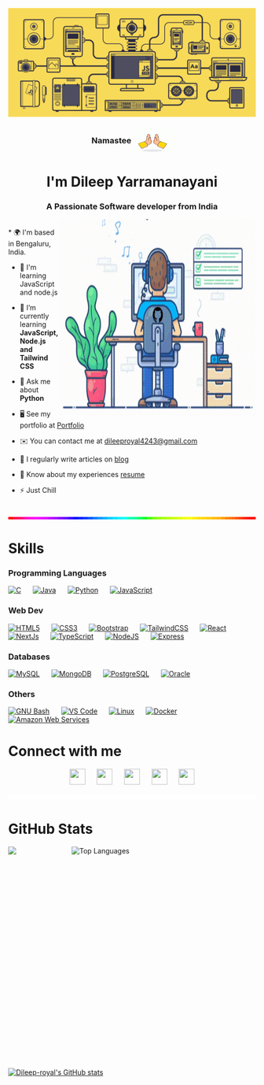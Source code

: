 <!-- Banner image -->
<img src="https://github.com/Dileep-royal/Dileep-royal/blob/main/assets/banner.gif" />
<!-- introduction -->
<h3 align="center"> Namastee <img align="center" width="80" height="50" src="https://github.com/Dileep-royal/Dileep-royal/blob/main/assets/namaste.gif"/> </h3>
<h1 align="center"> I'm Dileep Yarramanayani </h1>
<h3 align="center"> A Passionate Software developer from India </h3>

<!-- Description 
I am recently graduated student who is looking for job opportunity and internships.-->
<!-- loading divider -->
<!-- <img width="1024" height="5" src="https://github.com/Dileep-royal/Dileep-royal/blob/main/assets/loader2.gif" /> -->

<!-- Profile pic -->
<img align="right" width="400" height="400" src="https://github.com/Dileep-royal/Dileep-royal/blob/main/assets/ezgif.com-crop%20(1).gif" />
</br>
* 🌍  I'm based in Bengaluru, India.

* 🧠  I'm learning JavaScript and node.js

* 🌱 I’m currently learning **JavaScript, Node.js and Tailwind CSS**

* 💬 Ask me about **Python**
  
* 🖥️  See my portfolio at [Portfolio](http://bxbxbxb)
  
* ✉️  You can contact me at [dileeproyal4243@gmail.com](mailto:dileeproyal4243@gmail.com)

* 📝 I regularly write articles on [blog](blog)

* 📄 Know about my experiences [resume](resume)

* ⚡  Just Chill

<br/> 
<img src="/assets/loader2.gif" width=1024px height=5px />

# Skills
### Programming Languages
<p align="left">
  <a href="https://docs.microsoft.com/en-us/cpp/?view=msvc-170" target="_blank" rel="noreferrer"><img src="https://raw.githubusercontent.com/danielcranney/readme-generator/main/public/icons/skills/c-colored.svg" width="36" height="36" alt="C" /></a>&nbsp;&nbsp;&nbsp;&nbsp;&nbsp;&nbsp;<a href="https://www.oracle.com/java/" target="_blank" rel="noreferrer"><img src="https://raw.githubusercontent.com/danielcranney/readme-generator/main/public/icons/skills/java-colored.svg" width="36" height="36" alt="Java" /></a>&nbsp;&nbsp;&nbsp;&nbsp;&nbsp;&nbsp;<a href="https://www.python.org/" target="_blank" rel="noreferrer"><img src="https://raw.githubusercontent.com/danielcranney/readme-generator/main/public/icons/skills/python-colored.svg" width="36" height="36" alt="Python" /></a>&nbsp;&nbsp;&nbsp;&nbsp;&nbsp;&nbsp;<a href="https://developer.mozilla.org/en-US/docs/Web/JavaScript" target="_blank" rel="noreferrer"><img src="https://raw.githubusercontent.com/danielcranney/readme-generator/main/public/icons/skills/javascript-colored.svg" width="36" height="36" alt="JavaScript" /></a>
</p>


### Web Dev
<p align="left">
<a href="https://developer.mozilla.org/en-US/docs/Glossary/HTML5" target="_blank" rel="noreferrer"><img src="https://raw.githubusercontent.com/danielcranney/readme-generator/main/public/icons/skills/html5-colored.svg" width="36" height="36" alt="HTML5" /></a>&nbsp;&nbsp;&nbsp;&nbsp;&nbsp;&nbsp;<a href="https://www.w3.org/TR/CSS/#css" target="_blank" rel="noreferrer"><img src="https://raw.githubusercontent.com/danielcranney/readme-generator/main/public/icons/skills/css3-colored.svg" width="36" height="36" alt="CSS3" /></a>&nbsp;&nbsp;&nbsp;&nbsp;&nbsp;&nbsp;<a href="https://getbootstrap.com/" target="_blank" rel="noreferrer"><img src="https://raw.githubusercontent.com/danielcranney/readme-generator/main/public/icons/skills/bootstrap-colored.svg" width="36" height="36" alt="Bootstrap" /></a>&nbsp;&nbsp;&nbsp;&nbsp;&nbsp;&nbsp;<a href="https://tailwindcss.com/" target="_blank" rel="noreferrer"><img src="https://raw.githubusercontent.com/danielcranney/readme-generator/main/public/icons/skills/tailwindcss-colored.svg" width="36" height="36" alt="TailwindCSS" /></a>&nbsp;&nbsp;&nbsp;&nbsp;&nbsp;&nbsp;<a href="https://reactjs.org/" target="_blank" rel="noreferrer"><img src="https://raw.githubusercontent.com/danielcranney/readme-generator/main/public/icons/skills/react-colored.svg" width="36" height="36" alt="React" /></a>&nbsp;&nbsp;&nbsp;&nbsp;&nbsp;&nbsp;<a href="https://nextjs.org/docs" target="_blank" rel="noreferrer"><img src="https://raw.githubusercontent.com/danielcranney/readme-generator/main/public/icons/skills/nextjs-colored.svg" width="36" height="36" alt="NextJs" /></a>&nbsp;&nbsp;&nbsp;&nbsp;&nbsp;&nbsp;<a href="https://www.typescriptlang.org/" target="_blank" rel="noreferrer"><img src="https://raw.githubusercontent.com/danielcranney/readme-generator/main/public/icons/skills/typescript-colored.svg" width="36" height="36" alt="TypeScript" /></a>&nbsp;&nbsp;&nbsp;&nbsp;&nbsp;&nbsp;<a href="https://nodejs.org/en/" target="_blank" rel="noreferrer"><img src="https://raw.githubusercontent.com/danielcranney/readme-generator/main/public/icons/skills/nodejs-colored.svg" width="36" height="36" alt="NodeJS" /></a>&nbsp;&nbsp;&nbsp;&nbsp;&nbsp;&nbsp;<a href="https://expressjs.com/" target="_blank" rel="noreferrer"><img src="https://raw.githubusercontent.com/danielcranney/readme-generator/main/public/icons/skills/express-colored.svg" width="36" height="36" alt="Express" /></a>
</p>

### Databases
<p align="left">
<a href="https://www.mysql.com/" target="_blank" rel="noreferrer"><img src="https://raw.githubusercontent.com/danielcranney/readme-generator/main/public/icons/skills/mysql-colored.svg" width="36" height="36" alt="MySQL" /></a>&nbsp;&nbsp;&nbsp;&nbsp;&nbsp;&nbsp;<a href="https://www.mongodb.com/" target="_blank" rel="noreferrer"><img src="https://raw.githubusercontent.com/danielcranney/readme-generator/main/public/icons/skills/mongodb-colored.svg" width="36" height="36" alt="MongoDB" /></a>&nbsp;&nbsp;&nbsp;&nbsp;&nbsp;&nbsp;<a href="https://www.postgresql.org/" target="_blank" rel="noreferrer"><img src="https://raw.githubusercontent.com/danielcranney/readme-generator/main/public/icons/skills/postgresql-colored.svg" width="36" height="36" alt="PostgreSQL" /></a>&nbsp;&nbsp;&nbsp;&nbsp;&nbsp;&nbsp;<a href="https://www.oracle.com/uk/index.html" target="_blank" rel="noreferrer"><img src="https://raw.githubusercontent.com/danielcranney/readme-generator/main/public/icons/skills/oracle-colored.svg" width="36" height="36" alt="Oracle" /></a>
</p>

### Others
<p align="left">
<a href="https://www.gnu.org/software/bash/" target="_blank" rel="noreferrer"><img src="https://raw.githubusercontent.com/danielcranney/readme-generator/main/public/icons/skills/gnubash.svg" width="36" height="36" alt="GNU Bash" /></a>&nbsp;&nbsp;&nbsp;&nbsp;&nbsp;&nbsp;<a href="https://code.visualstudio.com/" target="_blank" rel="noreferrer"><img src="https://raw.githubusercontent.com/danielcranney/readme-generator/main/public/icons/skills/visualstudiocode.svg" width="36" height="36" alt="VS Code" /></a>&nbsp;&nbsp;&nbsp;&nbsp;&nbsp;&nbsp;<a href="https://www.linux.org" target="_blank" rel="noreferrer"><img src="https://raw.githubusercontent.com/danielcranney/readme-generator/main/public/icons/skills/linux-colored.svg" width="36" height="36" alt="Linux" /></a>&nbsp;&nbsp;&nbsp;&nbsp;&nbsp;&nbsp;<a href="https://www.docker.com/" target="_blank" rel="noreferrer"><img src="https://raw.githubusercontent.com/danielcranney/readme-generator/main/public/icons/skills/docker-colored.svg" width="36" height="36" alt="Docker" /></a>&nbsp;&nbsp;&nbsp;&nbsp;&nbsp;&nbsp;<a href="https://aws.amazon.com" target="_blank" rel="noreferrer"><img src="https://raw.githubusercontent.com/danielcranney/readme-generator/main/public/icons/skills/aws-colored.svg" width="36" height="36" alt="Amazon Web Services" /></a>
</p>


# Connect with me
  <p align="center">
  <a href="https://www.codepen.io/Dileep-royal" target="_blank" rel="noreferrer"><picture><source media="(prefers-color-scheme: dark)" srcset="https://raw.githubusercontent.com/danielcranney/readme-generator/main/public/icons/socials/codepen-dark.svg" /><source media="(prefers-color-scheme: light)" srcset="https://raw.githubusercontent.com/danielcranney/readme-generator/main/public/icons/socials/codepen.svg" /><img src="https://raw.githubusercontent.com/danielcranney/readme-generator/main/public/icons/socials/codepen.svg" width="32" height="32" /></picture></a>&nbsp;&nbsp;&nbsp;&nbsp;&nbsp;&nbsp;<a href="https://www.github.com/Dileep-royal" target="_blank" rel="noreferrer"><picture><source media="(prefers-color-scheme: dark)" srcset="https://raw.githubusercontent.com/danielcranney/readme-generator/main/public/icons/socials/github-dark.svg" /><source media="(prefers-color-scheme: light)" srcset="https://raw.githubusercontent.com/danielcranney/readme-generator/main/public/icons/socials/github.svg" /><img src="https://raw.githubusercontent.com/danielcranney/readme-generator/main/public/icons/socials/github.svg" width="32" height="32" /></picture></a>&nbsp;&nbsp;&nbsp;&nbsp;&nbsp;&nbsp;<a href="http://www.instagram.com/d.i.l.e.e.p_royal" target="_blank" rel="noreferrer"><picture><source media="(prefers-color-scheme: dark)" srcset="https://raw.githubusercontent.com/danielcranney/readme-generator/main/public/icons/socials/instagram-dark.svg" /><source media="(prefers-color-scheme: light)" srcset="https://raw.githubusercontent.com/danielcranney/readme-generator/main/public/icons/socials/instagram.svg" /><img src="https://raw.githubusercontent.com/danielcranney/readme-generator/main/public/icons/socials/instagram.svg" width="32" height="32" /></picture></a>&nbsp;&nbsp;&nbsp;&nbsp;&nbsp;&nbsp;<a href="https://www.linkedin.com/in/dileep-y-a54214213" target="_blank" rel="noreferrer"><picture><source media="(prefers-color-scheme: dark)" srcset="https://raw.githubusercontent.com/danielcranney/readme-generator/main/public/icons/socials/linkedin-dark.svg" /><source media="(prefers-color-scheme: light)" srcset="https://raw.githubusercontent.com/danielcranney/readme-generator/main/public/icons/socials/linkedin.svg" /><img src="https://raw.githubusercontent.com/danielcranney/readme-generator/main/public/icons/socials/linkedin.svg" width="32" height="32" /></picture></a>&nbsp;&nbsp;&nbsp;&nbsp;&nbsp;&nbsp;<a href="https://www.x.com/DileepY_20" target="_blank" rel="noreferrer"><picture><source media="(prefers-color-scheme: dark)" srcset="https://raw.githubusercontent.com/danielcranney/readme-generator/main/public/icons/socials/twitter-dark.svg" /><source media="(prefers-color-scheme: light)" srcset="https://raw.githubusercontent.com/danielcranney/readme-generator/main/public/icons/socials/twitter.svg" /><img src="https://raw.githubusercontent.com/danielcranney/readme-generator/main/public/icons/socials/twitter.svg" width="32" height="32" /></picture></a>
  </p>
<img width="1024" height="10" src="https://github.com/Dileep-royal/Dileep-royal/blob/main/assets/loader.gif" />

# GitHub Stats

<a href="https://github.com/Dileep-royal" ><img width="375" align="right" height="450" src="https://github-readme-stats.vercel.app/api/top-langs/?username=Dileep-royal&langs_count=10&title_color=10b981&text_color=ffffff&icon_color=0891b2&bg_color=000000&hide_border=true&locale=en&custom_title=Top%20%Languages" alt="Top Languages" /></a>

<a href="http://www.github.com/Dileep-royal"><img src="https://github-readme-streak-stats.herokuapp.com/?user=Dileep-royal&stroke=ffffff&background=000000&ring=10b981&fire=10b981&currStreakNum=ffffff&currStreakLabel=10b981&sideNums=ffffff&sideLabels=ffffff&dates=ffffff&hide_border=true" /></a><a href="https://github.com/Dileep-royal">

<img width="495" src="https://github-readme-stats.vercel.app/api?username=Dileep-royal&show_icons=true&hide=&count_private=true&title_color=10b981&text_color=ffffff&icon_color=3382ed&bg_color=000000&hide_border=true&show_icons=true" alt="Dileep-royal's GitHub stats" /></a> 
